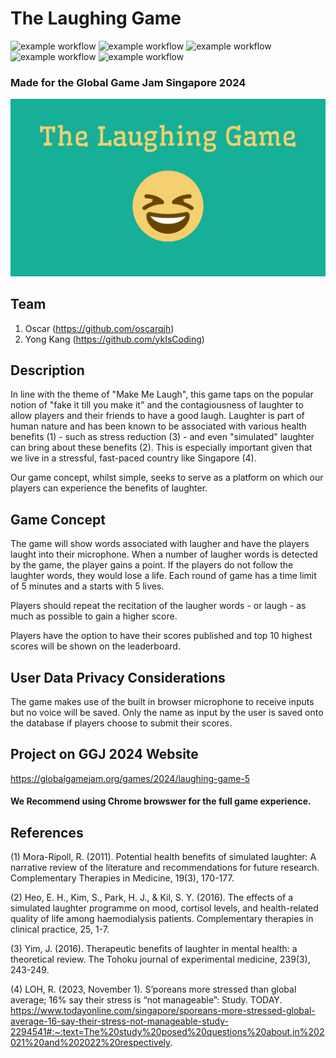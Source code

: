 # The Laughing Game
![example workflow](https://img.shields.io/badge/React-20232A?style=for-the-badge&logo=react&logoColor=61DAFB)
![example workflow](	https://img.shields.io/badge/MongoDB-4EA94B?style=for-the-badge&logo=mongodb&logoColor=white)
![example workflow](https://img.shields.io/badge/Node%20js-339933?style=for-the-badge&logo=nodedotjs&logoColor=white)
![example workflow](https://img.shields.io/badge/JavaScript-323330?style=for-the-badge&logo=javascript&logoColor=F7DF1E)
![example workflow](https://img.shields.io/badge/Vite-B73BFE?style=for-the-badge&logo=vite&logoColor=FFD62E)
### Made for the Global Game Jam Singapore 2024
![alt text](https://github.com/oscarqjh/GameJam2024/blob/main/GameJam2024/src/photos/The%20Laughing%20Game.png)

## Team
1. Oscar (https://github.com/oscarqjh)
2. Yong Kang (https://github.com/ykIsCoding)


## Description
In line with the theme of "Make Me Laugh", this game taps on the popular notion of "fake it till you make it" and the contagiousness of laughter to allow players and their friends to have a good laugh. Laughter is part of human nature and has been known to be associated with various health benefits (1) - such as stress reduction (3) - and even "simulated" laughter can bring about these benefits (2). This is especially important given that we live in a stressful, fast-paced country like Singapore (4).

Our game concept, whilst simple, seeks to serve as a platform on which our players can experience the benefits of laughter.

## Game Concept
The game will show words associated with laugher and have the players laught into their microphone. When a number of laugher words is detected by the game, the player gains a point. If the players do not follow the laughter words, they would lose a life. Each round of game has a time limit of 5 minutes and a starts with 5 lives.

Players should repeat the recitation of the laugher words - or laugh - as much as possible to gain a higher score.

Players have the option to have their scores published and top 10 highest scores will be shown on the leaderboard.

## User Data Privacy Considerations
The game makes use of the built in browser microphone to receive inputs but no voice will be saved. Only the name as input by the user is saved onto the database if players choose to submit their scores.

## Project on GGJ 2024 Website
https://globalgamejam.org/games/2024/laughing-game-5

#### We Recommend using Chrome browswer for the full game experience.


## References
(1) Mora-Ripoll, R. (2011). Potential health benefits of simulated laughter: A narrative review of the literature and recommendations for future research. Complementary Therapies in Medicine, 19(3), 170-177.

(2) Heo, E. H., Kim, S., Park, H. J., & Kil, S. Y. (2016). The effects of a simulated laughter programme on mood, cortisol levels, and health-related quality of life among haemodialysis patients. Complementary therapies in clinical practice, 25, 1-7.

(3) Yim, J. (2016). Therapeutic benefits of laughter in mental health: a theoretical review. The Tohoku journal of experimental medicine, 239(3), 243-249.

(4) LOH, R. (2023, November 1). S’poreans more stressed than global average; 16% say their stress is “not manageable”: Study. TODAY. https://www.todayonline.com/singapore/sporeans-more-stressed-global-average-16-say-their-stress-not-manageable-study-2294541#:~:text=The%20study%20posed%20questions%20about,in%202021%20and%202022%20respectively. 